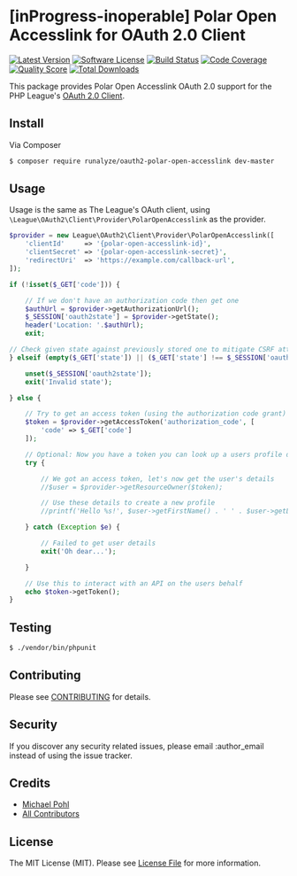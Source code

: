 # [inProgress-inoperable] Polar Open Accesslink for OAuth 2.0 Client

[![Latest Version](https://img.shields.io/github/release/runalyze/oauth2-polar-open-accesslink.svg?style=flat)](https://github.com/runalyze/oauth2-polar-open-accesslink/releases)
[![Software License](https://img.shields.io/badge/license-MIT-brightgreen.svg?style=flat-square)](LICENSE.md)
[![Build Status](https://img.shields.io/travis/runalyze/oauth2-polar-open-accesslink/master.svg?style=flat-square)](https://travis-ci.org/runalyze/oauth2-polar-open-accesslink)
[![Code Coverage](https://img.shields.io/scrutinizer/coverage/g/runalyze/oauth2-polar-open-accesslink.svg?style=flat-square)](https://scrutinizer-ci.com/g/runalyze/oauth2-polar-open-accesslink/?branch=master)
[![Quality Score](https://img.shields.io/scrutinizer/g/runalyze/oauth2-polar-open-accesslink.svg?style=flat-square)](https://scrutinizer-ci.com/g/runalyze/oauth2-polar-open-accesslink/?branch=master)
[![Total Downloads](https://img.shields.io/packagist/dt/runalyze/oauth2-polar-open-accesslink.svg?style=flat-square)](https://packagist.org/packages/runalyze/oauth2-polar-open-accesslink)

This package provides Polar Open Accesslink OAuth 2.0 support for the PHP League's [OAuth 2.0 Client](https://github.com/thephpleague/oauth2-client).

## Install

Via Composer

``` bash
$ composer require runalyze/oauth2-polar-open-accesslink dev-master
```

## Usage

Usage is the same as The League's OAuth client, using `\League\OAuth2\Client\Provider\PolarOpenAccesslink` as the provider.

``` php
$provider = new League\OAuth2\Client\Provider\PolarOpenAccesslink([
    'clientId'     => '{polar-open-accesslink-id}',
    'clientSecret' => '{polar-open-accesslink-secret}',
    'redirectUri'  => 'https://example.com/callback-url',
]);

if (!isset($_GET['code'])) {

    // If we don't have an authorization code then get one
    $authUrl = $provider->getAuthorizationUrl();
    $_SESSION['oauth2state'] = $provider->getState();
    header('Location: '.$authUrl);
    exit;

// Check given state against previously stored one to mitigate CSRF attack
} elseif (empty($_GET['state']) || ($_GET['state'] !== $_SESSION['oauth2state'])) {

    unset($_SESSION['oauth2state']);
    exit('Invalid state');

} else {

    // Try to get an access token (using the authorization code grant)
    $token = $provider->getAccessToken('authorization_code', [
        'code' => $_GET['code']
    ]);

    // Optional: Now you have a token you can look up a users profile data
    try {

        // We got an access token, let's now get the user's details
        //$user = $provider->getResourceOwner($token);

        // Use these details to create a new profile
        //printf('Hello %s!', $user->getFirstName() . ' ' . $user->getLastName());

    } catch (Exception $e) {

        // Failed to get user details
        exit('Oh dear...');

    }

    // Use this to interact with an API on the users behalf
    echo $token->getToken();
}
```

## Testing

``` bash
$ ./vendor/bin/phpunit
```

## Contributing

Please see [CONTRIBUTING](CONTRIBUTING.md) for details.

## Security

If you discover any security related issues, please email :author_email instead of using the issue tracker.

## Credits

- [Michael Pohl](https://github.com/mipapo)
- [All Contributors](https://github.com/runalyze/oauth2-polar-open-accesslink/graphs/contributors)

## License

The MIT License (MIT). Please see [License File](LICENSE.md) for more information.
